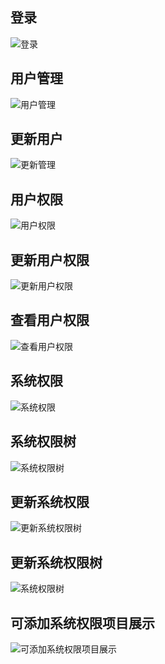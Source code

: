 ## 登录<br>
![登录](./IMG/log_in.png)<br>
## 用户管理<br>
![用户管理](./IMG/users.png)<br>
## 更新用户<br>
![更新管理](./IMG/update_user.png)<br>
## 用户权限<br>
![用户权限](./IMG/user_authority.png)<br>
## 更新用户权限<br>
![更新用户权限](./IMG/update_user_authority.png)<br>
## 查看用户权限<br>
![查看用户权限](./IMG/check_user_authority.png)<br>
## 系统权限<br>
![系统权限](./IMG/system_authority.png)<br>
## 系统权限树<br>
![系统权限树](./IMG/system_authority_tree.png)<br>
## 更新系统权限<br>
![更新系统权限树](./IMG/update_system_auth_table.png)<br>
## 更新系统权限树<br>
![系统权限树](./IMG/update_system_auth_tree.png)<br>
## 可添加系统权限项目展示<br>
![可添加系统权限项目展示](./IMG/system_auth.png)<br>
